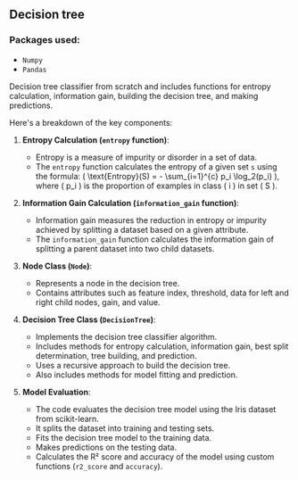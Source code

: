 ## Decision tree

### Packages used:

- `Numpy`
- `Pandas`

Decision tree classifier from scratch and includes functions for entropy calculation, information gain, building the decision tree, and making predictions.

Here's a breakdown of the key components:

1. **Entropy Calculation (`entropy` function)**:

   - Entropy is a measure of impurity or disorder in a set of data.
   - The `entropy` function calculates the entropy of a given set `s` using the formula: \( \text{Entropy}(S) = - \sum\_{i=1}^{c} p_i \log_2(p_i) \), where \( p_i \) is the proportion of examples in class \( i \) in set \( S \).

2. **Information Gain Calculation (`information_gain` function)**:

   - Information gain measures the reduction in entropy or impurity achieved by splitting a dataset based on a given attribute.
   - The `information_gain` function calculates the information gain of splitting a parent dataset into two child datasets.

3. **Node Class (`Node`)**:

   - Represents a node in the decision tree.
   - Contains attributes such as feature index, threshold, data for left and right child nodes, gain, and value.

4. **Decision Tree Class (`DecisionTree`)**:

   - Implements the decision tree classifier algorithm.
   - Includes methods for entropy calculation, information gain, best split determination, tree building, and prediction.
   - Uses a recursive approach to build the decision tree.
   - Also includes methods for model fitting and prediction.

5. **Model Evaluation**:
   - The code evaluates the decision tree model using the Iris dataset from scikit-learn.
   - It splits the dataset into training and testing sets.
   - Fits the decision tree model to the training data.
   - Makes predictions on the testing data.
   - Calculates the R² score and accuracy of the model using custom functions (`r2_score` and `accuracy`).
